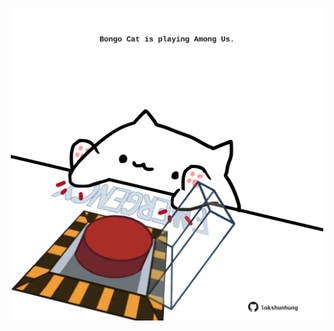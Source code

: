 <!-- built at 05/08/2022, 19:00:58 UTC -->
<p align="center">
  <img width="500" height="500" src="./ReadmeImage.svg">
</p>
